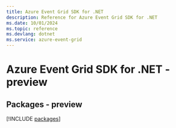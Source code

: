```yaml
---
title: Azure Event Grid SDK for .NET
description: Reference for Azure Event Grid SDK for .NET
ms.date: 10/01/2024
ms.topic: reference
ms.devlang: dotnet
ms.service: azure-event-grid
---
```

# Azure Event Grid SDK for .NET - preview
## Packages - preview
[!INCLUDE [packages](event-grid-index.md)]
